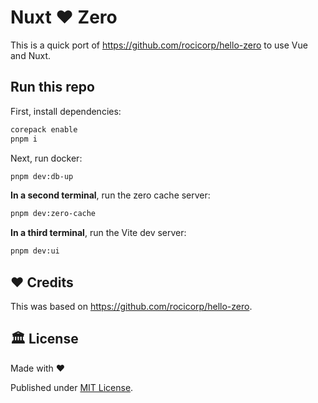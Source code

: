 # Nuxt ❤️ Zero

This is a quick port of https://github.com/rocicorp/hello-zero to use Vue and Nuxt.

## Run this repo

First, install dependencies:

```sh
corepack enable
pnpm i
```

Next, run docker:

```sh
pnpm dev:db-up
```

**In a second terminal**, run the zero cache server:

```sh
pnpm dev:zero-cache
```

**In a third terminal**, run the Vite dev server:

```sh
pnpm dev:ui
```

## ❤️ Credits

This was based on https://github.com/rocicorp/hello-zero.

## 🏛️ License

Made with ❤️

Published under [MIT License](./LICENCE).
